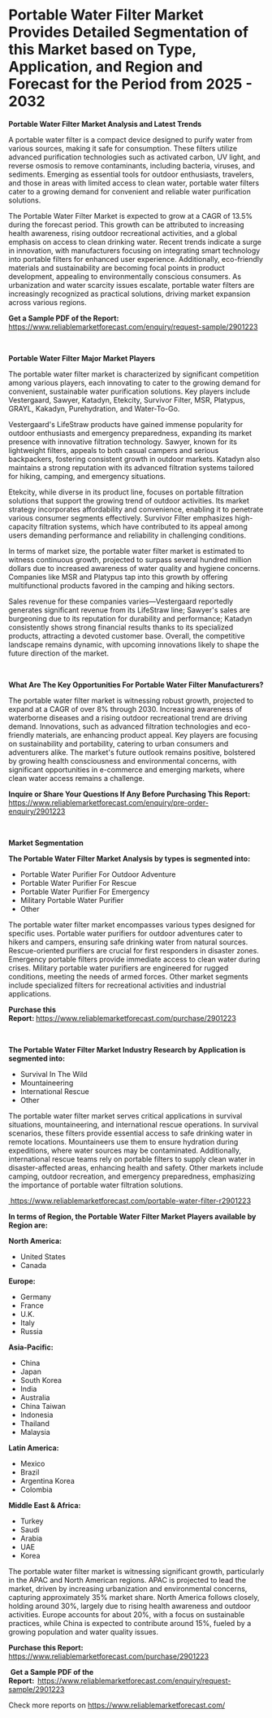 <p><h1>Portable Water Filter Market Provides Detailed Segmentation of this Market based on Type, Application, and Region and Forecast for the Period from 2025 - 2032</h1></p><p><strong>Portable Water Filter Market Analysis and Latest Trends</strong></p>
<p><p>A portable water filter is a compact device designed to purify water from various sources, making it safe for consumption. These filters utilize advanced purification technologies such as activated carbon, UV light, and reverse osmosis to remove contaminants, including bacteria, viruses, and sediments. Emerging as essential tools for outdoor enthusiasts, travelers, and those in areas with limited access to clean water, portable water filters cater to a growing demand for convenient and reliable water purification solutions.</p><p>The Portable Water Filter Market is expected to grow at a CAGR of 13.5% during the forecast period. This growth can be attributed to increasing health awareness, rising outdoor recreational activities, and a global emphasis on access to clean drinking water. Recent trends indicate a surge in innovation, with manufacturers focusing on integrating smart technology into portable filters for enhanced user experience. Additionally, eco-friendly materials and sustainability are becoming focal points in product development, appealing to environmentally conscious consumers. As urbanization and water scarcity issues escalate, portable water filters are increasingly recognized as practical solutions, driving market expansion across various regions.</p></p>
<p><strong>Get a Sample PDF of the Report:&nbsp;</strong> <a href="https://www.reliablemarketforecast.com/enquiry/request-sample/2901223?utm_campaign=3132&utm_medium=2&utm_source=Github&utm_content=ia&utm_term=16032025&utm_id=portable-water-filter">https://www.reliablemarketforecast.com/enquiry/request-sample/2901223</a></p>
<p>&nbsp;</p>
<p><strong>Portable Water Filter Major Market Players</strong></p>
<p><p>The portable water filter market is characterized by significant competition among various players, each innovating to cater to the growing demand for convenient, sustainable water purification solutions. Key players include Vestergaard, Sawyer, Katadyn, Etekcity, Survivor Filter, MSR, Platypus, GRAYL, Kakadyn, Purehydration, and Water-To-Go. </p><p>Vestergaard's LifeStraw products have gained immense popularity for outdoor enthusiasts and emergency preparedness, expanding its market presence with innovative filtration technology. Sawyer, known for its lightweight filters, appeals to both casual campers and serious backpackers, fostering consistent growth in outdoor markets. Katadyn also maintains a strong reputation with its advanced filtration systems tailored for hiking, camping, and emergency situations.</p><p>Etekcity, while diverse in its product line, focuses on portable filtration solutions that support the growing trend of outdoor activities. Its market strategy incorporates affordability and convenience, enabling it to penetrate various consumer segments effectively. Survivor Filter emphasizes high-capacity filtration systems, which have contributed to its appeal among users demanding performance and reliability in challenging conditions.</p><p>In terms of market size, the portable water filter market is estimated to witness continuous growth, projected to surpass several hundred million dollars due to increased awareness of water quality and hygiene concerns. Companies like MSR and Platypus tap into this growth by offering multifunctional products favored in the camping and hiking sectors.</p><p>Sales revenue for these companies varies—Vestergaard reportedly generates significant revenue from its LifeStraw line; Sawyer's sales are burgeoning due to its reputation for durability and performance; Katadyn consistently shows strong financial results thanks to its specialized products, attracting a devoted customer base. Overall, the competitive landscape remains dynamic, with upcoming innovations likely to shape the future direction of the market.</p></p>
<p>&nbsp;</p>
<p><strong>What Are The Key Opportunities For Portable Water Filter Manufacturers?</strong></p>
<p><p>The portable water filter market is witnessing robust growth, projected to expand at a CAGR of over 8% through 2030. Increasing awareness of waterborne diseases and a rising outdoor recreational trend are driving demand. Innovations, such as advanced filtration technologies and eco-friendly materials, are enhancing product appeal. Key players are focusing on sustainability and portability, catering to urban consumers and adventurers alike. The market's future outlook remains positive, bolstered by growing health consciousness and environmental concerns, with significant opportunities in e-commerce and emerging markets, where clean water access remains a challenge.</p></p>
<p><strong>Inquire or Share Your Questions If Any Before Purchasing This Report:</strong> <a href="https://www.reliablemarketforecast.com/enquiry/pre-order-enquiry/2901223?utm_campaign=3132&utm_medium=2&utm_source=Github&utm_content=ia&utm_term=16032025&utm_id=portable-water-filter">https://www.reliablemarketforecast.com/enquiry/pre-order-enquiry/2901223</a></p>
<p>&nbsp;</p>
<p><strong>Market Segmentation</strong></p>
<p><strong>The Portable Water Filter Market Analysis by types is segmented into:</strong></p>
<p><ul><li>Portable Water Purifier For Outdoor Adventure</li><li>Portable Water Purifier For Rescue</li><li>Portable Water Purifier For Emergency</li><li>Military Portable Water Purifier</li><li>Other</li></ul></p>
<p><p>The portable water filter market encompasses various types designed for specific uses. Portable water purifiers for outdoor adventures cater to hikers and campers, ensuring safe drinking water from natural sources. Rescue-oriented purifiers are crucial for first responders in disaster zones. Emergency portable filters provide immediate access to clean water during crises. Military portable water purifiers are engineered for rugged conditions, meeting the needs of armed forces. Other market segments include specialized filters for recreational activities and industrial applications.</p></p>
<p><strong>Purchase this Report:&nbsp;</strong><a href="https://www.reliablemarketforecast.com/purchase/2901223?utm_campaign=3132&utm_medium=2&utm_source=Github&utm_content=ia&utm_term=16032025&utm_id=portable-water-filter">https://www.reliablemarketforecast.com/purchase/2901223</a></p>
<p>&nbsp;</p>
<p><strong>The Portable Water Filter Market Industry Research by Application is segmented into:</strong></p>
<p><ul><li>Survival In The Wild</li><li>Mountaineering</li><li>International Rescue</li><li>Other</li></ul></p>
<p><p>The portable water filter market serves critical applications in survival situations, mountaineering, and international rescue operations. In survival scenarios, these filters provide essential access to safe drinking water in remote locations. Mountaineers use them to ensure hydration during expeditions, where water sources may be contaminated. Additionally, international rescue teams rely on portable filters to supply clean water in disaster-affected areas, enhancing health and safety. Other markets include camping, outdoor recreation, and emergency preparedness, emphasizing the importance of portable water filtration solutions.</p></p>
<p><a href="https://www.reliablemarketforecast.com/portable-water-filter-r2901223?utm_campaign=3132&utm_medium=2&utm_source=Github&utm_content=ia&utm_term=16032025&utm_id=portable-water-filter">&nbsp;https://www.reliablemarketforecast.com/portable-water-filter-r2901223</a></p>
<p><strong>In terms of Region, the Portable Water Filter Market Players available by Region are:</strong></p>
<p>
    <p> <strong> North America: </strong>
        <ul>
            <li>United States</li>
            <li>Canada</li>
        </ul>
        </p> 
    <p> <strong> Europe: </strong>
        <ul>
            <li>Germany</li>
            <li>France</li>
            <li>U.K.</li>
            <li>Italy</li>
            <li>Russia</li>
        </ul>
        </p> 
    <p> <strong> Asia-Pacific: </strong>
        <ul>
            <li>China</li>
            <li>Japan</li>
            <li>South Korea</li>
            <li>India</li>
            <li>Australia</li>
            <li>China Taiwan</li>
            <li>Indonesia</li>
            <li>Thailand</li>
            <li>Malaysia</li>
        </ul>
        </p> 
    <p> <strong> Latin America: </strong>
        <ul>
            <li>Mexico</li>
            <li>Brazil</li>
            <li>Argentina Korea</li>
            <li>Colombia</li>
        </ul>
        </p> 
    <p> <strong> Middle East & Africa: </strong>
        <ul>
            <li>Turkey</li>
            <li>Saudi</li>
            <li>Arabia</li>
            <li>UAE</li>
            <li>Korea</li>
        </ul>
    </p>
    </p>
<p><p>The portable water filter market is witnessing significant growth, particularly in the APAC and North American regions. APAC is projected to lead the market, driven by increasing urbanization and environmental concerns, capturing approximately 35% market share. North America follows closely, holding around 30%, largely due to rising health awareness and outdoor activities. Europe accounts for about 20%, with a focus on sustainable practices, while China is expected to contribute around 15%, fueled by a growing population and water quality issues.</p></p>
<p><strong>Purchase this Report: </strong><a href="https://www.reliablemarketforecast.com/purchase/2901223?utm_campaign=3132&utm_medium=2&utm_source=Github&utm_content=ia&utm_term=16032025&utm_id=portable-water-filter">https://www.reliablemarketforecast.com/purchase/2901223</a></p>
<p>&nbsp;<strong>Get a Sample PDF of the Report:&nbsp;&nbsp;</strong><a href="https://www.reliablemarketforecast.com/enquiry/request-sample/2901223?utm_campaign=3132&utm_medium=2&utm_source=Github&utm_content=ia&utm_term=16032025&utm_id=portable-water-filter">https://www.reliablemarketforecast.com/enquiry/request-sample/2901223</a></p>
<p><strong></strong></p>
<p>Check more reports on <a href="https://www.reliablemarketforecast.com/?utm_campaign=3132&utm_medium=2&utm_source=Github&utm_content=ia&utm_term=16032025&utm_id=portable-water-filter">https://www.reliablemarketforecast.com/</a></p>